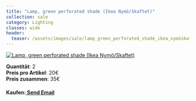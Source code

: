 ```yaml
---
title: "Lamp, green perforated shade (Ikea Nymö/Skaftet)"
collection: sale
category: Lighting
classes: wide
header: 
  teaser: /assets/images/sale/lamp_green_perforated_shade_ikea_nymöskaftet.png
---
```




<a href="">
  <img src="/assets/images/sale/lamp_green_perforated_shade_ikea_nymöskaftet.png" alt="Lamp, green perforated shade (Ikea Nymö/Skaftet)">
</a>

   **Quantit&#228;t**: 2  
   **Preis pro Artikel**: 20€  
   **Preis zusammen**: 35€  


#### Kaufen:<a href = "mailto: digitaldasler@gmail.com?subject = Lamp, green perforated shade (Ikea Nymö/Skaftet)"> Send Email </a>

